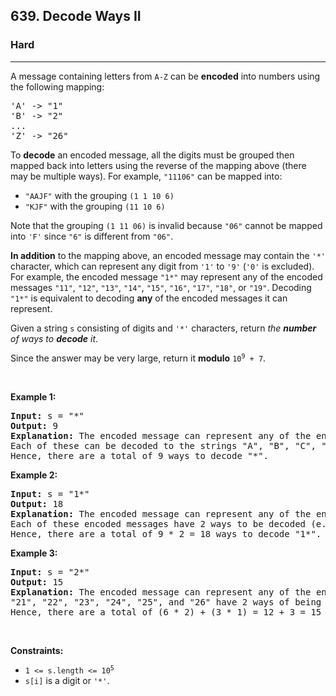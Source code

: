 <h2>639. Decode Ways II</h2><h3>Hard</h3><hr>
<div><p>A message containing letters from <code>A-Z</code> can be <strong>encoded</strong> into numbers using the following mapping:</p>

<pre>'A' -&gt; "1"
'B' -&gt; "2"
...
'Z' -&gt; "26"
</pre>

<p>To <strong>decode</strong> an encoded message, all the digits must be grouped then mapped back into letters using the reverse of the mapping above (there may be multiple ways). For example, <code>"11106"</code> can be mapped into:</p>

<ul>
	<li><code>"AAJF"</code> with the grouping <code>(1 1 10 6)</code></li>
	<li><code>"KJF"</code> with the grouping <code>(11 10 6)</code></li>
</ul>

<p>Note that the grouping <code>(1 11 06)</code> is invalid because <code>"06"</code> cannot be mapped into <code>'F'</code> since <code>"6"</code> is different from <code>"06"</code>.</p>

<p><strong>In addition</strong> to the mapping above, an encoded message may contain the <code>'*'</code> character, which can represent any digit from <code>'1'</code> to <code>'9'</code> (<code>'0'</code> is excluded). For example, the encoded message <code>"1*"</code> may represent any of the encoded messages <code>"11"</code>, <code>"12"</code>, <code>"13"</code>, <code>"14"</code>, <code>"15"</code>, <code>"16"</code>, <code>"17"</code>, <code>"18"</code>, or <code>"19"</code>. Decoding <code>"1*"</code> is equivalent to decoding <strong>any</strong> of the encoded messages it can represent.</p>

<p>Given a string <code>s</code> consisting of digits and <code>'*'</code> characters, return <em>the <strong>number</strong> of ways to <strong>decode</strong> it</em>.</p>

<p>Since the answer may be very large, return it <strong>modulo</strong> <code>10<sup>9</sup> + 7</code>.</p>

<p>&nbsp;</p>
<p><strong>Example 1:</strong></p>

<pre><strong>Input:</strong> s = "*"
<strong>Output:</strong> 9
<strong>Explanation:</strong> The encoded message can represent any of the encoded messages "1", "2", "3", "4", "5", "6", "7", "8", or "9".
Each of these can be decoded to the strings "A", "B", "C", "D", "E", "F", "G", "H", and "I" respectively.
Hence, there are a total of 9 ways to decode "*".
</pre>

<p><strong>Example 2:</strong></p>

<pre><strong>Input:</strong> s = "1*"
<strong>Output:</strong> 18
<strong>Explanation:</strong> The encoded message can represent any of the encoded messages "11", "12", "13", "14", "15", "16", "17", "18", or "19".
Each of these encoded messages have 2 ways to be decoded (e.g. "11" can be decoded to "AA" or "K").
Hence, there are a total of 9 * 2 = 18 ways to decode "1*".
</pre>

<p><strong>Example 3:</strong></p>

<pre><strong>Input:</strong> s = "2*"
<strong>Output:</strong> 15
<strong>Explanation:</strong> The encoded message can represent any of the encoded messages "21", "22", "23", "24", "25", "26", "27", "28", or "29".
"21", "22", "23", "24", "25", and "26" have 2 ways of being decoded, but "27", "28", and "29" only have 1 way.
Hence, there are a total of (6 * 2) + (3 * 1) = 12 + 3 = 15 ways to decode "2*".
</pre>

<p>&nbsp;</p>
<p><strong>Constraints:</strong></p>

<ul>
	<li><code>1 &lt;= s.length &lt;= 10<sup>5</sup></code></li>
	<li><code>s[i]</code> is a digit or <code>'*'</code>.</li>
</ul>
</div>
